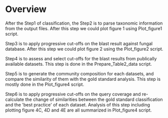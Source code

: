 # Overview
After the Step1 of classification, the Step2 is to parse taxonomic information from the output files. After this step we could plot figure 1 using Plot_figure1 script.

Step3 is to apply progressive cut-offs on the blast result against fungal database. After this step we could plot figure 2 using the Plot_figure2 script.

Step4 is to assess and select cut-offs for the blast results from publically available datasets. This step is done in the Prepare_Table2_data script.

Step5 is to generate the community composition for each datasets, and compare the similarity of them with the gold standard analysis. This step is mostly done in the Plot_figure4 script.

Step6 is to apply progressive cut-offs on the query coverage and re-calculate the change of similarities between the gold standard classification and the 'best practice' of each dataset. Analysis of this step including plotting figure 4C, 4D and 4E are all summarized in Plot_figure4 script.
